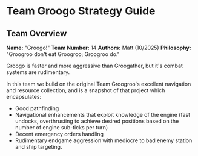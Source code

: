 # Team Groogo Strategy Guide

## Team Overview
**Name:** "Groogo!"
**Team Number:** 14
**Authors:** Matt (10/2025)
**Philosophy:** "Groogroo don't eat Groogroo; Groogroo do."

Groogo is faster and more aggressive than Groogather, but it's combat systems are rudimentary.

In this team we build on the original Team Groogroo's excellent navigation and resource collection, and is a snapshot of that project which encapsulates:

* Good pathfinding
* Navigational enhancements that exploit knowledge of the engine (fast undocks, overthrusting to achieve desired positions based on the number of engine sub-ticks per turn)
* Decent emergency orders handling
* Rudimentary endgame aggression with mediocre to bad enemy station and ship targeting.

